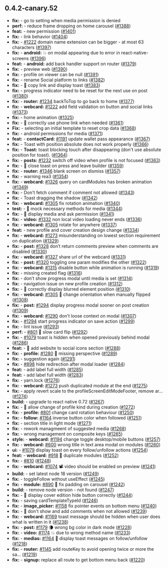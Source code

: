 ## 0.4.2-canary.52

* **fix:**  -  go to setting when media permission is denied
* **perf:**  - reduce frame dropping on home carousel ([#1388](https://github.com/AzzappApp/azzapp/pull/1388))
* **feat:**  - new permission ([#1401](https://github.com/AzzappApp/azzapp/pull/1401))
* **fix:**  - link behavior ([#1404](https://github.com/AzzappApp/azzapp/pull/1404))
* **fix:**  - [#1222](https://github.com/AzzappApp/azzapp/pull/1222) domain name extension can be bigger - at most 63 characters ([#1397](https://github.com/AzzappApp/azzapp/pull/1397))
* **fix:**  - **android:** 💥 on modal appearing due to error in react-native-screens ([#1396](https://github.com/AzzappApp/azzapp/pull/1396))
* **feat:**  - **android:** add back handler support on router ([#1379](https://github.com/AzzappApp/azzapp/pull/1379))
* **fix:**  - preview web ([#1390](https://github.com/AzzappApp/azzapp/pull/1390))
* **fix:**  - profile on viewer can be null ([#1391](https://github.com/AzzappApp/azzapp/pull/1391))
* **fix:**  - rename Social platform to links ([#1382](https://github.com/AzzappApp/azzapp/pull/1382))
* **fix:**  - 🐛 copy link and display toast ([#1383](https://github.com/AzzappApp/azzapp/pull/1383))
* **fix:**  - progress indicator need to be reset for the next use on post ([#1380](https://github.com/AzzappApp/azzapp/pull/1380))
* **fix:**  - **router:** [#1234](https://github.com/AzzappApp/azzapp/pull/1234) backToTop to go back to home ([#1377](https://github.com/AzzappApp/azzapp/pull/1377))
* **fix:**  - **webcard:** [#1222](https://github.com/AzzappApp/azzapp/pull/1222) add field validation on button and social links ([#1373](https://github.com/AzzappApp/azzapp/pull/1373))
* **fix:**  - home animation ([#1325](https://github.com/AzzappApp/azzapp/pull/1325))
* **fix:**  - 🐛 correctly use phone link when needed ([#1361](https://github.com/AzzappApp/azzapp/pull/1361))
* **Fix:**  - selecting an initial template to reset crop data ([#1368](https://github.com/AzzappApp/azzapp/pull/1368))
* **fix:**  - android permissions for media ([#1371](https://github.com/AzzappApp/azzapp/pull/1371))
* **feat:**  - **contactCard:** [#1191](https://github.com/AzzappApp/azzapp/pull/1191) update wallet pass appearance ([#1367](https://github.com/AzzappApp/azzapp/pull/1367))
* **fix:**  - Toast with position absolute does not work properly ([#1366](https://github.com/AzzappApp/azzapp/pull/1366))
* **fix:**  - **Toast:** toast blocking touch after disappearing (don't use absolute position for toast). ([#1364](https://github.com/AzzappApp/azzapp/pull/1364))
* **fix:**  - **posts:** [#1232](https://github.com/AzzappApp/azzapp/pull/1232) switch off video when profile is not focused ([#1363](https://github.com/AzzappApp/azzapp/pull/1363))
* **fix:**  - 🐛 close toast on press and leave builder ([#1359](https://github.com/AzzappApp/azzapp/pull/1359))
* **fix:**  - **router:** [#1346](https://github.com/AzzappApp/azzapp/pull/1346) blank screen on dismiss ([#1357](https://github.com/AzzappApp/azzapp/pull/1357))
* **fix:**  - warning rea3 ([#1354](https://github.com/AzzappApp/azzapp/pull/1354))
* **fix:**  - **webcard:** [#1326](https://github.com/AzzappApp/azzapp/pull/1326) query on cardModules has broken animation ([#1349](https://github.com/AzzappApp/azzapp/pull/1349))
* **fix:**  - Don't fetch comment if comment not allowed ([#1343](https://github.com/AzzappApp/azzapp/pull/1343))
* **fix:**  - Toast dragging the shadow ([#1342](https://github.com/AzzappApp/azzapp/pull/1342))
* **fix:**  - **webcard:** [#1305](https://github.com/AzzappApp/azzapp/pull/1305) fix rotation animation ([#1340](https://github.com/AzzappApp/azzapp/pull/1340))
* **test:**  - 💍 mock necessary methods for media ([#1344](https://github.com/AzzappApp/azzapp/pull/1344))
* **fix:**  - 🐛 display media and ask permission ([#1341](https://github.com/AzzappApp/azzapp/pull/1341))
* **fix:**  - **video:** [#1332](https://github.com/AzzappApp/azzapp/pull/1332) non local video loading never ends ([#1336](https://github.com/AzzappApp/azzapp/pull/1336))
* **fix:**  - **webcard:** [#1305](https://github.com/AzzappApp/azzapp/pull/1305) rotate for anywhere ([#1337](https://github.com/AzzappApp/azzapp/pull/1337))
* **feat:**  - new profile and cover creation design change ([#1334](https://github.com/AzzappApp/azzapp/pull/1334))
* **fix:**  - **webcard:** [#1273](https://github.com/AzzappApp/azzapp/pull/1273) misunderstanding on lowest section requirement on duplication ([#1329](https://github.com/AzzappApp/azzapp/pull/1329))
* **fix:**  - **post:** [#1328](https://github.com/AzzappApp/azzapp/pull/1328) don’t return comments preview when comments are disabled ([#1330](https://github.com/AzzappApp/azzapp/pull/1330))
* **fix:**  - **webcard:** [#1327](https://github.com/AzzappApp/azzapp/pull/1327) share url of the webcard ([#1331](https://github.com/AzzappApp/azzapp/pull/1331))
* **fix:**  - **post:** [#1320](https://github.com/AzzappApp/azzapp/pull/1320) toggling one param modifies the other ([#1322](https://github.com/AzzappApp/azzapp/pull/1322))
* **fix:**  - **webcard:** [#1315](https://github.com/AzzappApp/azzapp/pull/1315) disable button while animation is running ([#1319](https://github.com/AzzappApp/azzapp/pull/1319))
* **fix:**  - missing created flag ([#1316](https://github.com/AzzappApp/azzapp/pull/1316))
* **fix:**  - don’t show progress modal until media is set ([#1314](https://github.com/AzzappApp/azzapp/pull/1314))
* **fix:**  - navigation issue on new profile creation ([#1312](https://github.com/AzzappApp/azzapp/pull/1312))
* **fix:**  - 🐛 correctly display blurred element position ([#1310](https://github.com/AzzappApp/azzapp/pull/1310))
* **fix:**  - **webcard:** [#1305](https://github.com/AzzappApp/azzapp/pull/1305) 💃 change orientation when manually flipped ([#1308](https://github.com/AzzappApp/azzapp/pull/1308))
* **fix:**  - **post:** [#1294](https://github.com/AzzappApp/azzapp/pull/1294) display progress modal sooner on post creation ([#1309](https://github.com/AzzappApp/azzapp/pull/1309))
* **fix:**  - **webcard:** [#1290](https://github.com/AzzappApp/azzapp/pull/1290) don’t loose context on modal ([#1307](https://github.com/AzzappApp/azzapp/pull/1307))
* **fix:**  - [#1294](https://github.com/AzzappApp/azzapp/pull/1294) start progress indicator on save action ([#1299](https://github.com/AzzappApp/azzapp/pull/1299))
* **fix:**  - lint issue ([#1293](https://github.com/AzzappApp/azzapp/pull/1293))
* **perf:**  - [#801](https://github.com/AzzappApp/azzapp/pull/801) 🐌 slow card flip ([#1292](https://github.com/AzzappApp/azzapp/pull/1292))
* **fix:**  - [#1079](https://github.com/AzzappApp/azzapp/pull/1079) toast is hidden when opened previously behind modal ([#1286](https://github.com/AzzappApp/azzapp/pull/1286))
* **feat:**  - 🎸 add website to social icons section ([#1288](https://github.com/AzzappApp/azzapp/pull/1288))
* **fix:**  - **profile:** [#1280](https://github.com/AzzappApp/azzapp/pull/1280) 💅 missing perspective ([#1289](https://github.com/AzzappApp/azzapp/pull/1289))
* **fix:**  - suggestion again ([#1291](https://github.com/AzzappApp/azzapp/pull/1291))
* **fix:**  - [#898](https://github.com/AzzappApp/azzapp/pull/898) hide redirection after modal loader ([#1284](https://github.com/AzzappApp/azzapp/pull/1284))
* **feat:**  - add label full width ([#1285](https://github.com/AzzappApp/azzapp/pull/1285))
* **feat:**  - add label full width ([#1283](https://github.com/AzzappApp/azzapp/pull/1283))
* **fix:**  - yarn.lock ([#1276](https://github.com/AzzappApp/azzapp/pull/1276))
* **fix:**  - **webcard:** [#1273](https://github.com/AzzappApp/azzapp/pull/1273) push duplicated module at the end ([#1275](https://github.com/AzzappApp/azzapp/pull/1275))
* **fix:**  - apply revert scale to the profileScreenEditModeFooter, remove ar… ([#1274](https://github.com/AzzappApp/azzapp/pull/1274))
* **build:**  - upgrade to react native 0.72 ([#1267](https://github.com/AzzappApp/azzapp/pull/1267))
* **fix:**  - 🐛 allow change of profile kind during creation ([#1272](https://github.com/AzzappApp/azzapp/pull/1272))
* **fix:**  - **profile:** [#801](https://github.com/AzzappApp/azzapp/pull/801) change card rotation behaviour ([#1250](https://github.com/AzzappApp/azzapp/pull/1250))
* **fix:**  - **follow:** [#1164](https://github.com/AzzappApp/azzapp/pull/1164) inverse button color when followed ([#1251](https://github.com/AzzappApp/azzapp/pull/1251))
* **fix:**  - section title in light mode ([#1271](https://github.com/AzzappApp/azzapp/pull/1271))
* **fix:**  - rework managmeent of suggested media ([#1268](https://github.com/AzzappApp/azzapp/pull/1268))
* **fix:**  - wrong management on composite keys ([#1265](https://github.com/AzzappApp/azzapp/pull/1265))
* **style:**  - **webcard:** [#1194](https://github.com/AzzappApp/azzapp/pull/1194) change toggle desktop/mobile buttons ([#1257](https://github.com/AzzappApp/azzapp/pull/1257))
* **fix:**  - **webcard:** [#600](https://github.com/AzzappApp/azzapp/pull/600) wrong title in text area modal on modules ([#1260](https://github.com/AzzappApp/azzapp/pull/1260))
* **ui:**  - [#1079](https://github.com/AzzappApp/azzapp/pull/1079) display toast on every follow/unfollow actions ([#1254](https://github.com/AzzappApp/azzapp/pull/1254))
* **feat:**  - **webcard:** [#918](https://github.com/AzzappApp/azzapp/pull/918) 👯 duplicate modules ([#1252](https://github.com/AzzappApp/azzapp/pull/1252))
* **fix:**  - [#810](https://github.com/AzzappApp/azzapp/pull/810) ([#1248](https://github.com/AzzappApp/azzapp/pull/1248))
* **fix:**  - **webcard:** [#1074](https://github.com/AzzappApp/azzapp/pull/1074) 📽️ video should be enabled on preview ([#1241](https://github.com/AzzappApp/azzapp/pull/1241))
* **build:**  - set latest node 18 version ([#1249](https://github.com/AzzappApp/azzapp/pull/1249))
* **fix:**  - toggleFollow without useEffect ([#1245](https://github.com/AzzappApp/azzapp/pull/1245))
* **fix:**  - **module:** [#890](https://github.com/AzzappApp/azzapp/pull/890) 💅 fix padding on carousel ([#1242](https://github.com/AzzappApp/azzapp/pull/1242))
* **build:**  - remove node version - not found ([#1247](https://github.com/AzzappApp/azzapp/pull/1247))
* **fix:**  - 🐛 display cover edition hide button correctly ([#1244](https://github.com/AzzappApp/azzapp/pull/1244))
* **fix:**  - saving cardTemplateTypeId ([#1246](https://github.com/AzzappApp/azzapp/pull/1246))
* **fix:**  - **image_picker:** [#1158](https://github.com/AzzappApp/azzapp/pull/1158) fix pointer events on bottom menu ([#1240](https://github.com/AzzappApp/azzapp/pull/1240))
* **fix:**  - 🐛 don't show and add comments when not allowed ([#1239](https://github.com/AzzappApp/azzapp/pull/1239))
* **fix:**  - **webcard:** [#1169](https://github.com/AzzappApp/azzapp/pull/1169) toast message should be hidden when user does what is written in it ([#1238](https://github.com/AzzappApp/azzapp/pull/1238))
* **fix:**  - **post:** [#1179](https://github.com/AzzappApp/azzapp/pull/1179) 🌘 wrong bg color in dark mode ([#1228](https://github.com/AzzappApp/azzapp/pull/1228))
* **fix:**  - **video:** [#1174](https://github.com/AzzappApp/azzapp/pull/1174) 💥 due to wrong method name ([#1233](https://github.com/AzzappApp/azzapp/pull/1233))
* **fix:**  - **medias:** [#1164](https://github.com/AzzappApp/azzapp/pull/1164) 💅 display toast messages on follow/unfollow ([#1218](https://github.com/AzzappApp/azzapp/pull/1218))
* **fix:**  - **router:** [#1145](https://github.com/AzzappApp/azzapp/pull/1145) add routeKey to avoid opening twice or more the sa… ([#1219](https://github.com/AzzappApp/azzapp/pull/1219))
* **fix:**  - **signup:** replace all route to get bottom menu back ([#1220](https://github.com/AzzappApp/azzapp/pull/1220))